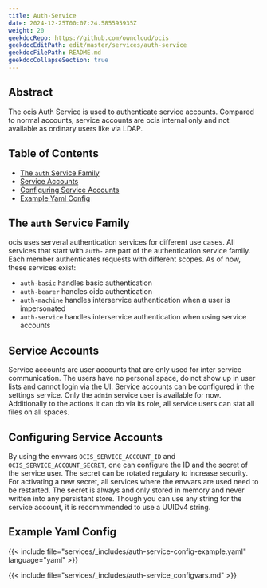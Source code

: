 ```yaml
---
title: Auth-Service
date: 2024-12-25T00:07:24.585595935Z
weight: 20
geekdocRepo: https://github.com/owncloud/ocis
geekdocEditPath: edit/master/services/auth-service
geekdocFilePath: README.md
geekdocCollapseSection: true
---
```


<!-- Do not edit this file, it is autogenerated. Edit the service README.md instead -->

## Abstract


The ocis Auth Service is used to authenticate service accounts. Compared to normal accounts, service accounts are ocis internal only and not available as ordinary users like via LDAP.


## Table of Contents

* [The `auth` Service Family](#the-`auth`-service-family)
* [Service Accounts](#service-accounts)
* [Configuring Service Accounts](#configuring-service-accounts)
* [Example Yaml Config](#example-yaml-config)

## The `auth` Service Family

ocis uses serveral authentication services for different use cases. All services that start with `auth-` are part of the authentication service family. Each member authenticates requests with different scopes. As of now, these services exist:
  -   `auth-basic` handles basic authentication
  -   `auth-bearer` handles oidc authentication
  -   `auth-machine` handles interservice authentication when a user is impersonated
  -   `auth-service` handles interservice authentication when using service accounts

## Service Accounts

Service accounts are user accounts that are only used for inter service communication. The users have no personal space, do not show up in user lists and cannot login via the UI. Service accounts can be configured in the settings service. Only the `admin` service user is available for now. Additionally to the actions it can do via its role, all service users can stat all files on all spaces.

## Configuring Service Accounts

By using the envvars `OCIS_SERVICE_ACCOUNT_ID` and `OCIS_SERVICE_ACCOUNT_SECRET`, one can configure the ID and the secret of the service user. The secret can be rotated regulary to increase security. For activating a new secret, all services where the envvars are used need to be restarted. The secret is always and only stored in memory and never written into any persistant store. Though you can use any string for the service account, it is recommmended to use a UUIDv4 string.
## Example Yaml Config
{{< include file="services/_includes/auth-service-config-example.yaml"  language="yaml" >}}

{{< include file="services/_includes/auth-service_configvars.md" >}}

